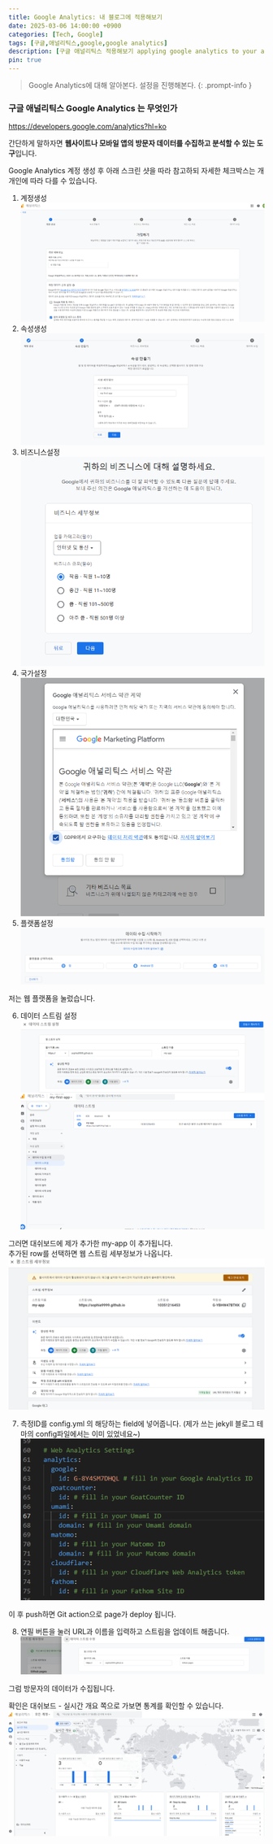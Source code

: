 ```yaml
---
title: Google Analytics: 내 블로그에 적용해보기
date: 2025-03-06 14:00:00 +0900
categories: [Tech, Google]
tags: [구글,애널리틱스,google,google analytics]
description: [구글 애널리틱스 적용해보기 applying google analytics to your app]     
pin: true
---
```


> Google Analytics에 대해 알아본다. 설정을 진행해본다.
{: .prompt-info }

### 구글 애널리틱스 Google Analytics 는 무엇인가 
<https://developers.google.com/analytics?hl=ko>

간단하게 말하자면 **웹사이트나 모바일 앱의 방문자 데이터를 수집하고 분석할 수 있는 도구**입니다. 

Google Analytics 계정 생성 후 아래 스크린 샷을 따라 참고하되 자세한 체크박스는 개개인에 따라 다를 수 있습니다.

1. 계정생성\
![계정생성](assets/img/posts/250306.createAccount1.jpg)
2. 속성생성\
![속성생성](assets/img/posts/250306.createAccount2.jpg)
3. 비즈니스설정\
![비즈니스설정](assets/img/posts/250306.createAccount3.jpg)
4. 국가설정\
![국가설정](assets/img/posts/250306.createAccount4.jpg)
5. 플랫폼설정\
![플랫폼설정](assets/img/posts/250306.createAccount5.jpg)

저는 웹 플랫폼을 눌렀습니다.

6. 데이터 스트림 설정\
![데이터스트림설정](assets/img/posts/250306.setting1.jpg)
![대쉬보드추가되었음](assets/img/posts/250306.setting2.jpg)

그러면 대쉬보드에 제가 추가한 my-app 이 추가됩니다.\
추가된 row를 선택하면 웹 스트림 세부정보가 나옵니다.\
![대쉬보드추가되었음](assets/img/posts/250306.setting3.jpg)

7. 측정ID를 config.yml 의 해당하는 field에 넣어줍니다. (제가 쓰는 jekyll 블로그 테마의 config파일에서는 이미 있었네요~)\
![데이터스트림 config](assets/img/posts/250306.setting4.jpg)

이 후 push하면 Git action으로 page가 deploy 됩니다. 

8. 연필 버튼을 눌러 URL과 이름을 입력하고 스트림을 업데이트 해줍니다.
![데이터스트림 add](assets/img/posts/250306.setting5.jpg)

그럼 방문자의 데이터가 수집됩니다. 

확인은 대쉬보드 - 실시간 개요 쪽으로 가보면 통계를 확인할 수 있습니다.\
![설정 완료](assets/img/posts/250306.complete.jpg) 